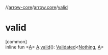 //[arrow-core](../../index.md)/[arrow.core](index.md)/[valid](valid.md)

# valid

[common]\
inline fun &lt;[A](valid.md)&gt; [A](valid.md).[valid](valid.md)(): [Validated](-validated/index.md)&lt;[Nothing](https://kotlinlang.org/api/latest/jvm/stdlib/kotlin/-nothing/index.html), [A](valid.md)&gt;
